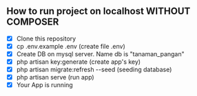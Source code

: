  ## How to run project on localhost WITHOUT COMPOSER
 - [x] Clone this repository 
 - [x] cp .env.example .env  (create file .env)
 - [x] Create DB on mysql server. Name db is "tanaman_pangan"
 - [x] php artisan key:generate (create app's key)
 - [x] php artisan migrate:refresh --seed (seeding database) 
 - [x] php artisan serve (run app)
 - [x] Your App is running
